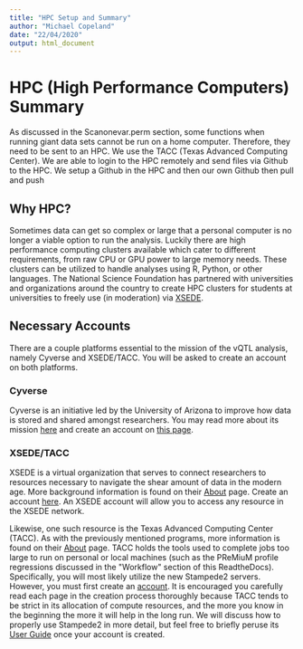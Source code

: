 ```yaml
---
title: "HPC Setup and Summary"
author: "Michael Copeland"
date: "22/04/2020"
output: html_document
---
```


# HPC (High Performance Computers) Summary
As discussed in the Scanonevar.perm section, some functions when running giant data sets cannot be run on a home computer. Therefore, they need to be sent to an HPC. We use the TACC (Texas Advanced Computing Center). We are able to login to the HPC remotely and send files via Github to the HPC. We setup a Github in the HPC and then our own Github then pull and push

## Why HPC?

Sometimes data can get so complex or large that a personal computer is no longer a viable option to run the analysis. Luckily there are high performance computing clusters available which cater to different requirements, from raw CPU or GPU power to large memory needs. These clusters can be utilized to handle analyses using R, Python, or other languages. The National Science Foundation has partnered with universities and organizations around the country to create HPC clusters for students at universities to freely use (in moderation) via [XSEDE](https://www.xsede.org).

## Necessary Accounts

There are a couple platforms essential to the mission of the vQTL analysis, namely Cyverse and XSEDE/TACC. You will be asked to create an account on both platforms.

### Cyverse

Cyverse is an initiative led by the University of Arizona to improve how data is stored and shared amongst researchers. You may read more about its mission [here](http://www.cyverse.org/about) and create an account on [this page](https://user.cyverse.org/register).

### XSEDE/TACC

XSEDE is a virtual organization that serves to connect researchers to resources necessary to navigate the shear amount of data in the modern age. More background information is found on their [About](https://www.xsede.org/about/what-we-do) page. Create an account [here](https://portal.xsede.org/?p_p_id=58&p_p_lifecycle=0&p_p_state=maximized&p_p_mode=view&saveLastPath=0&_58_struts_action=%2Flogin%2Fcreate_account). An XSEDE account will allow you to access any resource in the XSEDE network.

Likewise, one such resource is the Texas Advanced Computing Center (TACC). As with the previously mentioned programs, more information is found on their [About](https://www.tacc.utexas.edu/about/overview) page. TACC holds the tools used to complete jobs too large to run on personal or local machines (such as the PReMiuM profile regressions discussed in the "Workflow" section of this ReadtheDocs). Specifically, you will most likely utilize the new Stampede2 servers. However, you must first create an
[account](https://portal.tacc.utexas.edu/account-request?p_p_id=createaccount_WAR_createaccountportlet&p_p_lifecycle=1&p_p_state=normal&p_p_mode=view&p_p_col_id=column-1&p_p_col_count=1&_createaccount_WAR_createaccountportlet_action=continue). It is encouraged you carefully read each page in the creation process thoroughly because TACC tends to be strict in its allocation of compute resources, and the more you know in the beginning the more it will help in the long run. We will discuss how to properly use Stampede2 in more detail, but feel free to briefly peruse its [User Guide](https://portal.tacc.utexas.edu/user-guides/stampede2) once your account is created.
